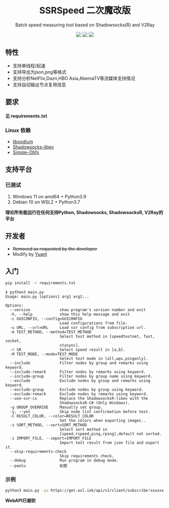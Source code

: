 <h1 align="center">
    <br>SSRSpeed 二次魔改版
</h1>
<p align="center">
Batch speed measuring tool based on Shadowsocks(R) and V2Ray
</p>
<p align="center">
  <a href="https://github.com/yuant2007/SSRspeed/tags"><img src="https://img.shields.io/github/tag/yuant2007/SSRspeed.svg"></a>
  <a href="https://github.com/yuant2007/SSRspeed/releases"><img src="https://img.shields.io/github/release/yuant2007/SSRspeed.svg"></a>
  <a href="https://github.com/yuant2007/SSRspeed/blob/master/LICENSE"><img src="https://img.shields.io/github/license/yuant2007/SSRspeed.svg"></a>
</p>

## 特性
- 支持单线程/起速
- 支持导出为json,png等格式
- 支持分析NetFlix,Dazn,HBO Asia,AbemaTV等流媒体支持情况
- 支持自动输出节点复用信息

## 要求
#### 见 **requirements.txt**
### Linux 依赖
- [libsodium](https://github.com/jedisct1/libsodium)
- [Shadowsocks-libev](https://github.com/shadowsocks/shadowsocks-libev)
- [Simple-Obfs](https://github.com/shadowsocks/simple-obfs)

## 支持平台
### 已测试
1. Windows 11 on amd64 + Python3.9
2. Debian 10 on WSL2 + Python3.7

**理论所有能运行在任何支持Python, Shadowsocks, ShadowsocksR, V2Ray的平台**

## 开发者

- <del>Removed as requested by the developer</del>
- Modify by [Yuant](https://github.com/yuant2007)

## 入门
~~~~bash
pip install -r requirements.txt
~~~~

~~~~text
$ python3 main.py
Usage: main.py [options] arg1 arg2...

Options:
  --version             show program's version number and exit
  -h, --help            show this help message and exit
  -c GUICONFIG, --config=GUICONFIG
                        Load configurations from file.
  -u URL, --url=URL     Load ssr config from subscription url.
  -m TEST_METHOD, --method=TEST_METHOD
                        Select test method in [speedtestnet, fast, socket,
                        stasync].
  -r SR                 Select speed result in [a,b].
  -M TEST_MODE, --mode=TEST_MODE
                        Select test mode in [all,wps,pingonly].
  --include             Filter nodes by group and remarks using keyword.
  --include-remark      Filter nodes by remarks using keyword.
  --include-group       Filter nodes by group name using keyword.
  --exclude             Exclude nodes by group and remarks using keyword.
  --exclude-group       Exclude nodes by group using keyword.
  --exclude-remark      Exclude nodes by remarks using keyword.
  --use-ssr-cs          Replace the ShadowsocksR-libev with the
                        ShadowsocksR-C# (Only Windows).
  -g GROUP_OVERRIDE     Manually set group.
  -y, --yes             Skip node list confirmation before test.
  -C RESULT_COLOR, --color=RESULT_COLOR
                        Set the colors when exporting images..
  -s SORT_METHOD, --sort=SORT_METHOD
                        Select sort method in
                        [speed,rspeed,ping,rping],default not sorted.
  -i IMPORT_FILE, --import=IMPORT_FILE
                        Import test result from json file and export it.
  --skip-requirements-check
                        Skip requirements check.
  --debug               Run program in debug mode.
  --paolu               如题
~~~~

### 示例
~~~~bash
python3 main.py -yu https://get.exl.ink/api/v1/client/subscribe?xxxxxx --sort=spped
~~~~

**WebAPI已被砍**
